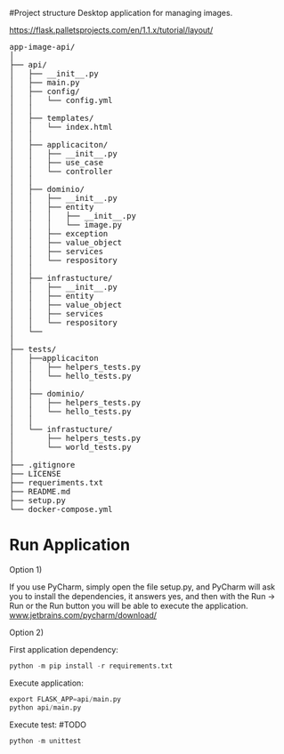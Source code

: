 #Project structure
Desktop application for managing images.

https://flask.palletsprojects.com/en/1.1.x/tutorial/layout/

<pre>
app-image-api/
│
├── api/
│   ├── __init__.py
│   ├── main.py
│   ├── config/
│   │   └── config.yml
│   │ 
│   ├── templates/
│   │   └── index.html
│   │ 
│   ├── applicaciton/
│   │   ├── __init__.py
│   │   ├── use_case
│   │   └── controller
│   │
│   ├── dominio/
│   │   ├── __init__.py
│   │   ├── entity
│   │   │   ├── __init__.py
│   │   │   └── image.py
│   │   ├── exception
│   │   ├── value_object
│   │   ├── services
│   │   └── respository
│   │
│   ├── infrastucture/
│   │   ├── __init__.py
│   │   ├── entity
│   │   ├── value_object
│   │   ├── services
│   │   └── respository
│   └──   
│
├── tests/
│   ├──applicaciton
│   │   ├── helpers_tests.py
│   │   └── hello_tests.py
│   │
│   ├── dominio/
│   │   ├── helpers_tests.py
│   │   └── hello_tests.py
│   │
│   └── infrastucture/
│       ├── helpers_tests.py
│       └── world_tests.py
│
├── .gitignore
├── LICENSE
├── requeriments.txt
├── README.md
├── setup.py
└── docker-compose.yml
</pre>

# Run Application

Option 1)

If you use PyCharm, simply open the file setup.py, and PyCharm will ask you to install the dependencies, it answers yes, and then with the Run -> Run or the Run button you will be able to execute the application.
www.jetbrains.com/pycharm/download/

Option 2)

First application dependency:
```python
python -m pip install -r requirements.txt
```
Execute application:
```python
export FLASK_APP=api/main.py
python api/main.py
```

Execute test: #TODO
```python
python -m unittest
```